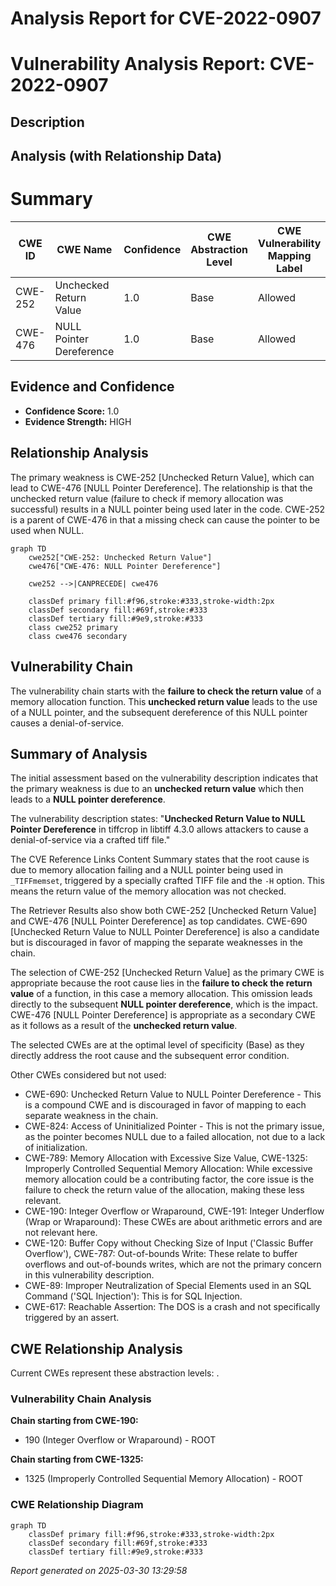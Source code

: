 # Analysis Report for CVE-2022-0907

# Vulnerability Analysis Report: CVE-2022-0907

## Description



## Analysis (with Relationship Data)

# Summary
| CWE ID | CWE Name | Confidence | CWE Abstraction Level | CWE Vulnerability Mapping Label | CWE-Vulnerability Mapping Notes |
|---|---|---|---|---|---|
| CWE-252 | Unchecked Return Value | 1.0 | Base | Allowed | Primary CWE |
| CWE-476 | NULL Pointer Dereference | 1.0 | Base | Allowed | Secondary Candidate |

## Evidence and Confidence

*   **Confidence Score:** 1.0
*   **Evidence Strength:** HIGH

## Relationship Analysis
The primary weakness is CWE-252 [Unchecked Return Value], which can lead to CWE-476 [NULL Pointer Dereference]. The relationship is that the unchecked return value (failure to check if memory allocation was successful) results in a NULL pointer being used later in the code. CWE-252 is a parent of CWE-476 in that a missing check can cause the pointer to be used when NULL.

```mermaid
graph TD
    cwe252["CWE-252: Unchecked Return Value"]
    cwe476["CWE-476: NULL Pointer Dereference"]
    
    cwe252 -->|CANPRECEDE| cwe476
    
    classDef primary fill:#f96,stroke:#333,stroke-width:2px
    classDef secondary fill:#69f,stroke:#333
    classDef tertiary fill:#9e9,stroke:#333
    class cwe252 primary
    class cwe476 secondary
```

## Vulnerability Chain
The vulnerability chain starts with the **failure to check the return value** of a memory allocation function. This **unchecked return value** leads to the use of a NULL pointer, and the subsequent dereference of this NULL pointer causes a denial-of-service.

## Summary of Analysis
The initial assessment based on the vulnerability description indicates that the primary weakness is due to an **unchecked return value** which then leads to a **NULL pointer dereference**.

The vulnerability description states: "**Unchecked Return Value to NULL Pointer Dereference** in tiffcrop in libtiff 4.3.0 allows attackers to cause a denial-of-service via a crafted tiff file."

The CVE Reference Links Content Summary states that the root cause is due to memory allocation failing and a NULL pointer being used in `_TIFFmemset`, triggered by a specially crafted TIFF file and the `-H` option. This means the return value of the memory allocation was not checked.

The Retriever Results also show both CWE-252 [Unchecked Return Value] and CWE-476 [NULL Pointer Dereference] as top candidates. CWE-690 [Unchecked Return Value to NULL Pointer Dereference] is also a candidate but is discouraged in favor of mapping the separate weaknesses in the chain.

The selection of CWE-252 [Unchecked Return Value] as the primary CWE is appropriate because the root cause lies in the **failure to check the return value** of a function, in this case a memory allocation. This omission leads directly to the subsequent **NULL pointer dereference**, which is the impact.
CWE-476 [NULL Pointer Dereference] is appropriate as a secondary CWE as it follows as a result of the **unchecked return value**.

The selected CWEs are at the optimal level of specificity (Base) as they directly address the root cause and the subsequent error condition.

Other CWEs considered but not used:

*   CWE-690: Unchecked Return Value to NULL Pointer Dereference - This is a compound CWE and is discouraged in favor of mapping to each separate weakness in the chain.
*   CWE-824: Access of Uninitialized Pointer - This is not the primary issue, as the pointer becomes NULL due to a failed allocation, not due to a lack of initialization.
*   CWE-789: Memory Allocation with Excessive Size Value, CWE-1325: Improperly Controlled Sequential Memory Allocation: While excessive memory allocation could be a contributing factor, the core issue is the failure to check the return value of the allocation, making these less relevant.
*   CWE-190: Integer Overflow or Wraparound, CWE-191: Integer Underflow (Wrap or Wraparound): These CWEs are about arithmetic errors and are not relevant here.
* CWE-120: Buffer Copy without Checking Size of Input ('Classic Buffer Overflow'), CWE-787: Out-of-bounds Write: These relate to buffer overflows and out-of-bounds writes, which are not the primary concern in this vulnerability description.
* CWE-89: Improper Neutralization of Special Elements used in an SQL Command ('SQL Injection'): This is for SQL Injection.
* CWE-617: Reachable Assertion: The DOS is a crash and not specifically triggered by an assert.


## CWE Relationship Analysis

Current CWEs represent these abstraction levels: .


### Vulnerability Chain Analysis

**Chain starting from CWE-190:**
- 190 (Integer Overflow or Wraparound) - ROOT


**Chain starting from CWE-1325:**
- 1325 (Improperly Controlled Sequential Memory Allocation) - ROOT



### CWE Relationship Diagram

```mermaid
graph TD
    classDef primary fill:#f96,stroke:#333,stroke-width:2px
    classDef secondary fill:#69f,stroke:#333
    classDef tertiary fill:#9e9,stroke:#333
```



*Report generated on 2025-03-30 13:29:58*
